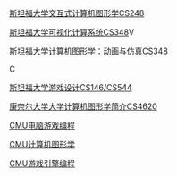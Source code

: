 [斯坦福大学交互式计算机图形学CS248](http://graphics.stanford.edu/courses/cs248-18-spring/)

[斯坦福大学可视化计算系统CS348](http://graphics.stanford.edu/courses/cs348v-18-winter/)V

[斯坦福大学计算机图形学：动画与仿真CS348](#)

C

[斯坦福大学游戏设计CS146/CS544](https://stanfordgamedev.weebly.com/assignments.html)



[康奈尔大学大学计算机图形学简介CS4620](http://www.cs.cornell.edu/courses/cs4620/2018fa/)

[CMU电脑游戏编程](http://graphics.cs.cmu.edu/courses/15-466-f17/)

[CMU计算机图形学](http://15462.courses.cs.cmu.edu/spring2018/)

[CMU游戏引擎编程](http://graphics.cs.cmu.edu/courses/16-465-s15/)

